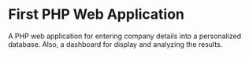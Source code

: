 # First PHP Web Application
A PHP web application for entering company details into a personalized database. Also, a dashboard for display and analyzing the results.

